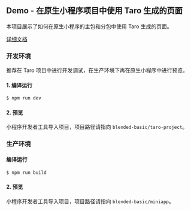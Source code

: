 ## Demo - 在原生小程序项目中使用 Taro 生成的页面

本项目展示了如何在原生小程序的主包和分包中使用 Taro 生成的页面。

[详细文档](http://localhost:3000/taro/docs/next/taro-in-miniapp#%E5%9F%BA%E7%A1%80%E6%B7%B7%E5%90%88%E7%94%A8%E6%B3%95)

### 开发环境

推荐在 Taro 项目中进行开发调试，在生产环境下再在原生小程序中进行预览。

#### 1. 编译运行

```bash
$ npm run dev
```

#### 2. 预览

小程序开发者工具导入项目，项目路径请指向 `blended-basic/taro-project`。

### 生产环境

#### 编译运行

```bash
$ npm run build
```

#### 2. 预览

小程序开发者工具导入项目，项目路径请指向 `blended-basic/miniapp`。
